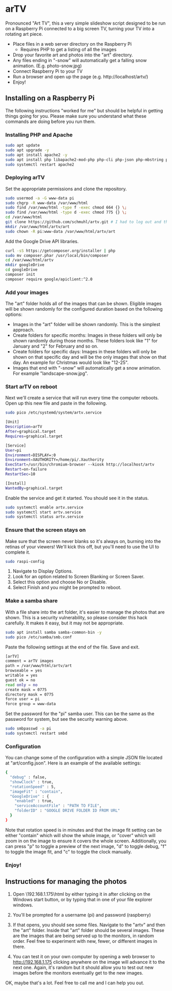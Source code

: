 # arTV
Pronounced "Art TV", this a very simple slideshow script designed to be run on a Raspberry Pi connected to a big screen TV, turning your TV into a rotating art piece.

- Place files in a web server directory on the Raspberry Pi
  - Requires PHP to get a listing of all the images
- Drop your favorite art and photos into the "art" directory.
 - Any files ending in "-snow" will automatically get a falling snow animation. (E.g. photo-snow.jpg)
- Connect Raspberry Pi to your TV
- Run a browser and open up the page (e.g. http://localhost/artv/)
- Enjoy!


## Installing on a Raspberry Pi
The following instructions "worked for me" but should be helpful in getting things going for you. Please make sure you understand what these commands are doing before you run them.

### Installing PHP and Apache
```bash
sudo apt update
sudo apt upgrade -y
sudo apt install apache2 -y
sudo apt install php libapache2-mod-php php-cli php-json php-mbstring php-curl -y
sudo systemctl restart apache2
```

### Deploying arTV
Set the appropriate permissions and clone the repository.
```bash
sudo usermod -a -G www-data pi
sudo chgrp -R www-data /var/www/html
sudo find /var/www/html -type f -exec chmod 664 {} \;
sudo find /var/www/html -type d -exec chmod 775 {} \;
cd /var/www/html
git clone https://github.com/schmuhl/artv.git # I had to log out and then log back in before I had the group access for this to work?
mkdir /var/www/html/artv/art
sudo chown -R pi:www-data /var/www/html/artv/art
```
Add the Google Drive API libraries.
```bash
curl -sS https://getcomposer.org/installer | php
sudo mv composer.phar /usr/local/bin/composer
cd /var/www/html/artv
mkdir googleDrive
cd googleDrive
composer init
composer require google/apiclient:^2.0
```

### Add your images
The "art" folder holds all of the images that can be shown. Eligible images will be shown randomly for the configured duration based on the following options:
- Images in the "art" folder will be shown randomly. This is the simplest approach.
- Create folders for specific months: Images in these folders will only be shown randomly during those months. These folders look like "1" for January and "2" for February and so on.
- Create folders for specific days: Images in these folders will only be shown on that specific day and will be the only images that show on that day. An example for Christmas would look like "12-25".
- Images that end with "-snow" will automatically get a snow animation. For example "landscape-snow.jpg".


### Start arTV on reboot
Next we'll create a service that will run every time the computer reboots. Open up this new file and paste in the following.
```bash
sudo pico /etc/systemd/system/artv.service
```

```bash
[Unit]
Description=arTV
After=graphical.target
Requires=graphical.target

[Service]
User=pi
Environment=DISPLAY=:0
Environment=XAUTHORITY=/home/pi/.Xauthority
ExecStart=/usr/bin/chromium-browser --kiosk http://localhost/artv
Restart=on-failure
RestartSec=10

[Install]
WantedBy=graphical.target
```

Enable the service and get it started. You should see it in the status.
```bash
sudo systemctl enable artv.service
sudo systemctl start artv.service
sudo systemctl status artv.service
```


### Ensure that the screen stays on
Make sure that the screen never blanks so it's always on, burning into the retinas of your viewers! We'll kick this off, but you'll need to use the UI to complete it.
```bash
sudo raspi-config
```
1. Navigate to Display Options.
2. Look for an option related to Screen Blanking or Screen Saver.
3. Select this option and choose No or Disable.
4. Select Finish and you might be prompted to reboot.


### Make a samba share
With a file share into the art folder, it's easier to manage the photos that are shown. This is a security vulnerability, so please consider this hack carefully. It makes it easy, but it may not be appropriate.

```bash
sudo apt install samba samba-common-bin -y
sudo pico /etc/samba/smb.conf
```

Paste the following settings at the end of the file. Save and exit.
```bash
[arTV]
comment = arTV images
path = /var/www/html/artv/art
browseable = yes
writable = yes
guest ok = no
read only = no
create mask = 0775
directory mask = 0775
force user = pi
force group = www-data
```

Set the password for the "pi" samba user. This can be the same as the password for system, but see the security warning above.
```bash
sudo smbpasswd -a pi
sudo systemctl restart smbd
```

### Configuration
You can change some of the configuration with a simple JSON file located at "art/config.json". Here is an example of the available settings:
```bash
{
  "debug" : false,
  "showClock" : true,
  "rotationSpeed" : 5,
  "imageFit" : "contain",
  "GoogleDrive" : {
    "enabled" : true,
    "serviceAccountFile" : "PATH TO FILE",
    "folderID" : "GOOGLE DRIVE FOLDER ID FROM URL"
  }
}
```
Note that rotation speed is in minutes and that the image fit setting can be either "contain" which will show the whole image, or "cover" which will zoom in on the image to ensure it covers the whole screen.
Additionally, you can press "p" to toggle a preview of the next image, "d" to toggle debug, "f" to toggle the image fit, and "c" to toggle the clock manually.

### Enjoy!


## Instructions for managing the photos
1. Open \\192.168.1.175\html by either typing it in after clicking on the Windows start button, or by typing that in one of your file explorer windows.

2. You'll be prompted for a username (pi) and password (raspberry)

3. If that opens, you should see some files. Navigate to the "artv" and then the "art" folder. Inside that "art" folder should be several images. These are the images that are being served up to the monitors, in random order. Feel free to experiment with new, fewer, or different images in there.

4. You can test it on your own computer by opening a web browser to http://192.168.1.175 clicking anywhere on the image will advance it to the next one. Again, it's random but it should allow you to test out new images before the monitors eventually get to the new images.

OK, maybe that's a lot. Feel free to call me and I can help you out.
